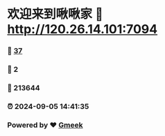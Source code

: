 # 欢迎来到啾啾家 :link: http://120.26.14.101:7094 
### :page_facing_up: [37](http://120.26.14.101:7094/tag.html) 
### :speech_balloon: 2 
### :hibiscus: 213644 
### :alarm_clock: 2024-09-05 14:41:35 
### Powered by :heart: [Gmeek](https://github.com/Meekdai/Gmeek)
